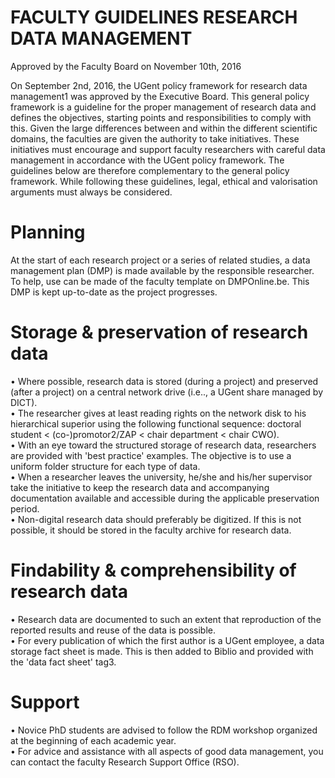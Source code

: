 # FACULTY GUIDELINES RESEARCH DATA MANAGEMENT  

Approved by the Faculty Board on November 10th, 2016  

On September 2nd, 2016, the UGent policy framework for research data management1 was approved by the Executive Board. This general policy framework is a guideline for the proper management of research data and defines the objectives, starting points and responsibilities to comply with this. Given the large differences between and within the different scientific domains, the faculties are given the authority to take initiatives. These initiatives must encourage and support faculty researchers with careful data management in accordance with the UGent policy framework. The guidelines below are therefore complementary to the general policy framework. While following these guidelines, legal, ethical and valorisation arguments must always be considered.  

# Planning  

At the start of each research project or a series of related studies, a data management plan (DMP) is made available by the responsible researcher. To help, use can be made of the faculty template on DMPOnline.be. This DMP is kept up-to-date as the project progresses.  

# Storage & preservation of research data  

• Where possible, research data is stored (during a project) and preserved (after a project) on a central network drive (i.e.., a UGent share managed by DICT).   
• The researcher gives at least reading rights on the network disk to his hierarchical superior using the following functional sequence: doctoral student < (co-)promotor2/ZAP < chair department < chair CWO).   
• With an eye toward the structured storage of research data, researchers are provided with 'best practice' examples. The objective is to use a uniform folder structure for each type of data.   
• When a researcher leaves the university, he/she and his/her supervisor take the initiative to keep the research data and accompanying documentation available and accessible during the applicable preservation period.   
• Non-digital research data should preferably be digitized. If this is not possible, it should be stored in the faculty archive for research data.  

# Findability & comprehensibility of research data  

• Research data are documented to such an extent that reproduction of the reported results and reuse of the data is possible.   
• For every publication of which the first author is a UGent employee, a data storage fact sheet is made. This is then added to Biblio and provided with the 'data fact sheet' tag3.  

# Support  

• Novice PhD students are advised to follow the RDM workshop organized at the beginning of each academic year.   
• For advice and assistance with all aspects of good data management, you can contact the faculty Research Support Office (RSO).  